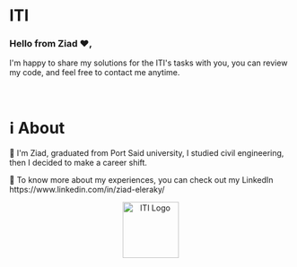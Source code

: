 # ITI    
             
<h3>Hello from Ziad ❤️,</h3>
    
I'm happy to share my solutions for the ITI's tasks with you, you can review my code, and feel free to contact me anytime.

<br>
 
<h1>ℹ️ About</h1>
<p>📌 I'm Ziad, graduated from Port Said university, I studied civil engineering, then I decided to make a career shift.</p>
<p>📌 To know more about my experiences, you can check out my LinkedIn https://www.linkedin.com/in/ziad-eleraky/</p>
 

<div align="center"><img src="https://www.iti.gov.eg/assets/images/iti-logo.png" alt="ITI Logo" width="100" /></div>
